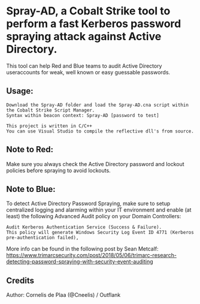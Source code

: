 # Spray-AD, a Cobalt Strike tool to perform a fast Kerberos password spraying attack against Active Directory.
This tool can help Red and Blue teams to audit Active Directory useraccounts for weak, well known or easy guessable passwords.

## Usage:

```
Download the Spray-AD folder and load the Spray-AD.cna script within the Cobalt Strike Script Manager.
Syntax within beacon context: Spray-AD [password to test]
```

```
This project is written in C/C++
You can use Visual Studio to compile the reflective dll's from source.
```

## Note to Red:
Make sure you always check the Active Directory password and lockout policies before spraying to avoid lockouts.

## Note to Blue:
To detect Active Directory Password Spraying, make sure to setup centralized logging and alarming within your IT environment and enable (at least) the following Advanced Audit policy on your Domain Controllers: 

```
Audit Kerberos Authentication Service (Success & Failure). 
This policy will generate Windows Security Log Event ID 4771 (Kerberos pre-authentication failed),
```

More info can be found in the following post by Sean Metcalf:
https://www.trimarcsecurity.com/post/2018/05/06/trimarc-research-detecting-password-spraying-with-security-event-auditing

## Credits
Author: Cornelis de Plaa (@Cneelis) / Outflank
